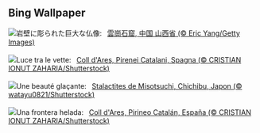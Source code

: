 ## Bing Wallpaper
![](https://www.bing.com/th?id=OHR.YungangGrottoes_JA-JP4266553262_UHD.jpg&w=1000)岩壁に彫られた巨大な仏像:&nbsp;&ensp;[雲崗石窟, 中国 山西省 (© Eric Yang/Getty Images)](https://www.bing.com/th?id=OHR.YungangGrottoes_JA-JP4266553262_UHD.jpg)
<br><br/>
![](https://www.bing.com/th?id=OHR.CatalanPyrenees_IT-IT5630945736_UHD.jpg&w=1000)Luce tra le vette:&nbsp;&ensp;[Coll d'Ares, Pirenei Catalani, Spagna (© CRISTIAN IONUT ZAHARIA/Shutterstock)](https://www.bing.com/th?id=OHR.CatalanPyrenees_IT-IT5630945736_UHD.jpg)
<br><br/>
![](https://www.bing.com/th?id=OHR.Misotsuchi2025_FR-FR1372228903_UHD.jpg&w=1000)Une beauté glaçante:&nbsp;&ensp;[Stalactites de Misotsuchi, Chichibu, Japon (© watayu0821/Shutterstock)](https://www.bing.com/th?id=OHR.Misotsuchi2025_FR-FR1372228903_UHD.jpg)
<br><br/>
![](https://www.bing.com/th?id=OHR.CatalanPyrenees_ES-ES0333843430_UHD.jpg&w=1000)Una frontera helada:&nbsp;&ensp;[Coll d'Ares, Pirineo Catalán, España (© CRISTIAN IONUT ZAHARIA/Shutterstock)](https://www.bing.com/th?id=OHR.CatalanPyrenees_ES-ES0333843430_UHD.jpg)
<br><br/>
